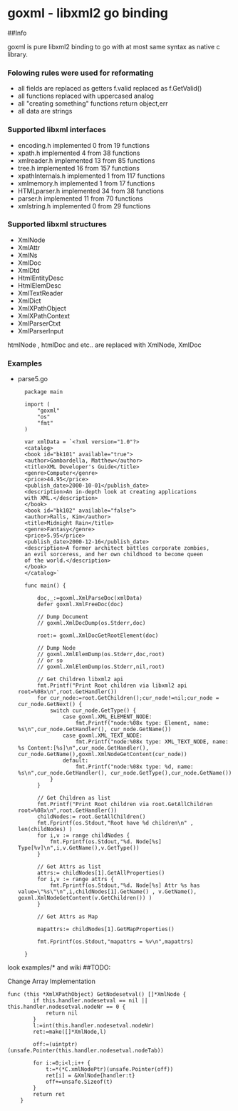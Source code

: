 # goxml - libxml2 go binding
##Info

goxml is pure libxml2 binding to go with at most same syntax as native c library.

### Folowing rules were used for reformating 

- all fields are replaced as getters
f.valid replaced as f.GetValid()
- all functions replaced with uppercased analog
- all "creating something" functions return object,err
- all data are strings

### Supported libxml interfaces
- encoding.h implemented 0 from 19 functions
- xpath.h implemented 4 from 38 functions
- xmlreader.h implemented 13 from 85 functions
- tree.h implemented 16 from 157 functions
- xpathInternals.h implemented 1 from 117 functions
- xmlmemory.h implemented 1 from 17 functions
- HTMLparser.h implemented 34 from 38 functions
- parser.h implemented 11 from 70 functions
- xmlstring.h implemented 0 from 29 functions


### Supported libxml structures
- XmlNode
- XmlAttr
- XmlNs
- XmlDoc
- XmlDtd
- HtmlEntityDesc
- HtmlElemDesc
- XmlTextReader
- XmlDict
- XmlXPathObject
- XmlXPathContext
- XmlParserCtxt
- XmlParserInput

htmlNode , htmlDoc and etc.. are replaced with XmlNode, XmlDoc
### Examples
- parse5.go


		package main
		
		import (
			"goxml"
			"os"
			"fmt"
		)
		
		var xmlData = `<?xml version="1.0"?>
		<catalog>
		<book id="bk101" available="true">
		<author>Gambardella, Matthew</author>
		<title>XML Developer's Guide</title>
		<genre>Computer</genre>
		<price>44.95</price>
		<publish_date>2000-10-01</publish_date>
		<description>An in-depth look at creating applications 
		with XML.</description>
		</book>
		<book id="bk102" available="false">
		<author>Ralls, Kim</author>
		<title>Midnight Rain</title>
		<genre>Fantasy</genre>
		<price>5.95</price>
		<publish_date>2000-12-16</publish_date>
		<description>A former architect battles corporate zombies, 
		an evil sorceress, and her own childhood to become queen 
		of the world.</description>
		</book>
		</catalog>`
			
		func main() {
			
			doc,_:=goxml.XmlParseDoc(xmlData)
			defer goxml.XmlFreeDoc(doc)
			
			// Dump Document
			// goxml.XmlDocDump(os.Stderr,doc)
			
			root:= goxml.XmlDocGetRootElement(doc)
			
			// Dump Node 
			// goxml.XmlElemDump(os.Stderr,doc,root)
			// or so 
			// goxml.XmlElemDump(os.Stderr,nil,root)
			
			// Get Children libxml2 api
			fmt.Printf("Print Root children via libxml2 api root=%08x\n",root.GetHandler())
			for cur_node:=root.GetChildren();cur_node!=nil;cur_node = cur_node.GetNext() {
				switch cur_node.GetType() {
					case goxml.XML_ELEMENT_NODE:
						fmt.Printf("node:%08x type: Element, name: %s\n",cur_node.GetHandler(), cur_node.GetName())
					case goxml.XML_TEXT_NODE:
						fmt.Printf("node:%08x type: XML_TEXT_NODE, name: %s Content:[%s]\n",cur_node.GetHandler(), cur_node.GetName(),goxml.XmlNodeGetContent(cur_node))
					default:
						fmt.Printf("node:%08x type: %d, name: %s\n",cur_node.GetHandler(), cur_node.GetType(),cur_node.GetName())
				}
			}
			
			// Get Children as list
			fmt.Printf("Print Root children via root.GetAllChildren root=%08x\n",root.GetHandler())
			childNodes:= root.GetAllChildren()
			fmt.Fprintf(os.Stdout,"Root have %d children\n" , len(childNodes) )
			for i,v := range childNodes {
				fmt.Fprintf(os.Stdout,"%d. Node[%s] Type[%v]\n",i,v.GetName(),v.GetType())
			}
			
			// Get Attrs as list
			attrs:= childNodes[1].GetAllProperties()
			for i,v := range attrs {
				fmt.Fprintf(os.Stdout,"%d. Node[%s] Attr %s has value=\"%s\"\n",i,childNodes[1].GetName() , v.GetName(), goxml.XmlNodeGetContent(v.GetChildren()) )
			}
			
			// Get Attrs as Map
			
			mapattrs:= childNodes[1].GetMapProperties()
			
			fmt.Fprintf(os.Stdout,"mapattrs = %v\n",mapattrs)
			
		}

 look examples/* and wiki
##TODO:

Change Array Implementation

  	func (this *XmlXPathObject) GetNodesetval() []*XmlNode {
			if this.handler.nodesetval == nil || this.handler.nodesetval.nodeNr == 0 {
				return nil
			}
			l:=int(this.handler.nodesetval.nodeNr)
			ret:=make([]*XmlNode,l)
			
			off:=(uintptr)(unsafe.Pointer(this.handler.nodesetval.nodeTab))
			
			for i:=0;i<l;i++ {
				t:=*(*C.xmlNodePtr)(unsafe.Pointer(off))
				ret[i] = &XmlNode{handler:t}
				off+=unsafe.Sizeof(t)
			}
			return ret
		}
